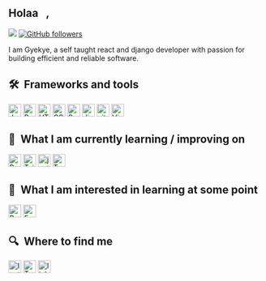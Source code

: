 ## Holaa <img src="https://raw.githubusercontent.com/MartinHeinz/MartinHeinz/master/wave.gif" width="10px">,
![](https://visitor-badge.glitch.me/badge?page_id=Gyekye.Gyekye)
[![GitHub followers](https://img.shields.io/github/followers/Gyekye?style=social)](https://github.com/Gyekye)

I am Gyekye, a self taught react and django developer with passion for building efficient and reliable software.


## 🛠  Frameworks and tools

<a name="learning-now"></a>

[<img src="https://img.shields.io/badge/JavaScript-282C34?logo=javascript&logoColor=F7DF1E" alt="JavaScript logo" title="JavaScript" height="25" />][tech_tools_anchor]
[<img src="https://img.shields.io/badge/Python-282C34?logo=python&logoColor=blue" alt="Python logo" title="Python" height="25" />][tech_tools_anchor]
[<img src="https://img.shields.io/badge/HTML5-282C34?logo=html5&logoColor=E34F26" alt="HTML5 logo" title="HTML5" height="25" />][tech_tools_anchor]
[<img src="https://img.shields.io/badge/CSS3-282C34?logo=css3&logoColor=1572B6" alt="CSS3 logo" title="CSS3" height="25" />][tech_tools_anchor]
[<img src="https://img.shields.io/badge/Sass-282C34?logo=sass&logoColor=CC6699" alt="Sass logo" title="Sass" height="25" />][learning_next_anchor]
[<img src="https://img.shields.io/badge/Django-282C34?logo=django&logoColor=green" alt="django logo" title="django" height="25" />][tech_tools_anchor]
[<img src="https://img.shields.io/badge/git-282C34?logo=git&logoColor=F05032" alt="git logo" title="git" height="25" />][tech_tools_anchor]
[<img src="https://img.shields.io/badge/VS%20Code-282C34?logo=visual-studio-code&logoColor=007ACC" alt="Visual Studio Code logo" title="Visual Studio Code" height="25" />][tech_tools_anchor]
<a name="learning-next"></a>

## 📖  What I am currently learning / improving on

[<img src="https://img.shields.io/badge/React-282C34?logo=react&logoColor=blue" alt="React logo" title="React" height="25" />][learning_now_anchor]
[<img src="https://img.shields.io/badge/Tailwind%20CSS-282C34?logo=tailwind-css&logoColor=38B2AC" alt="Tailwind CSS logo" title="Tailwind CSS" height="25" />][learning_next_anchor]
[<img src="https://img.shields.io/badge/Jest-282C34?logo=jest&logoColor=FFFFFF" alt="jest logo" title="Jest" height="25" />][learning_next_anchor]
[<img src="https://img.shields.io/badge/Typescript-282C34?logo=typescript&logoColor=blue" alt="Typescript logo" title="Typescript" height="25" />][learning_now_anchor]

## 👾  What I am interested in learning at some point

[<img src="https://img.shields.io/static/v1?label=&message=Redux&color=282C34&logo=redux&logoColor=DB7093" alt="Redux" title="Redux" height="25" />][learning_now_anchor]
[<img src="https://img.shields.io/badge/FastApi-282C34?logo=fastapi&logoColor=47A248" alt="FastApi logo" title="FastApi" height="25" />][learning_next_anchor]



## 🔍  Where to find me


[<img src="https://img.shields.io/badge/Instagram-282C34?logo=instagram&logoColor=0077B5" alt="Instagram logo" title="Instagram" height="25" />](https://www.instagram.com/pina_men/)
[<img src="https://img.shields.io/badge/Twitter-282C34?logo=twitter&logoColor=0077B5" alt="Twitter logo" title="twitter" height="25" />](https://www.twitter.com/Gyepina/)
[<img src="https://img.shields.io/badge/LinkedIn-282C34?logo=linkedin&logoColor=0077B5" alt="linkedin logo" title="linkedin" height="25" />](https://www.linkedin.com/in/richmond-gyekye-714028203)

 
[tech_tools_anchor]: #bonjour--
[learning_now_anchor]: #learning-now
[learning_next_anchor]: #learning-next
